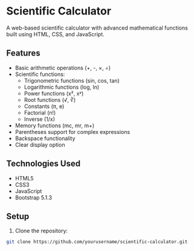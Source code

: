 # Scientific Calculator

A web-based scientific calculator with advanced mathematical functions built using HTML, CSS, and JavaScript.

## Features

- Basic arithmetic operations (+, -, ×, ÷)
- Scientific functions:
  - Trigonometric functions (sin, cos, tan)
  - Logarithmic functions (log, ln)
  - Power functions (x², xʸ)
  - Root functions (√, ∛)
  - Constants (π, e)
  - Factorial (n!)
  - Inverse (1/x)
- Memory functions (mc, mr, m+)
- Parentheses support for complex expressions
- Backspace functionality
- Clear display option

## Technologies Used

- HTML5
- CSS3
- JavaScript
- Bootstrap 5.1.3

## Setup

1. Clone the repository:
```bash
git clone https://github.com/yourusername/scientific-calculator.git